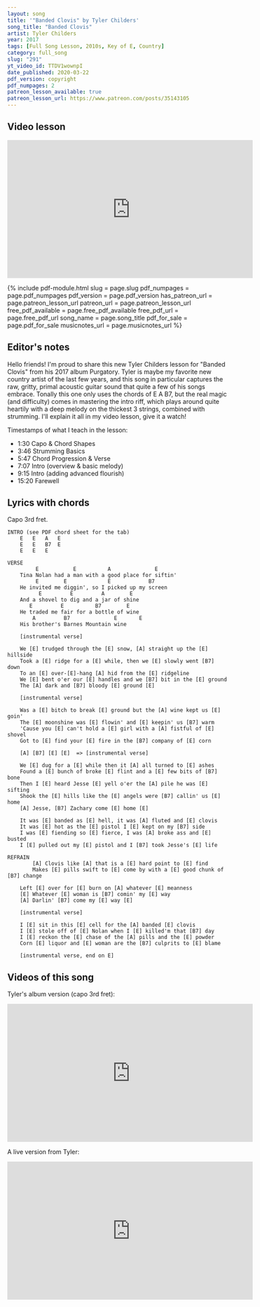 ```yaml
---
layout: song
title: '"Banded Clovis" by Tyler Childers'
song_title: "Banded Clovis"
artist: Tyler Childers
year: 2017
tags: [Full Song Lesson, 2010s, Key of E, Country]
category: full_song
slug: "291"
yt_video_id: TTDV1wownpI
date_published: 2020-03-22
pdf_version: copyright
pdf_numpages: 2
patreon_lesson_available: true
patreon_lesson_url: https://www.patreon.com/posts/35143105
---
```


## Video lesson

<!-- Coming soon... -->

<iframe width="560" height="315" src="https://www.youtube.com/embed/TTDV1wownpI" frameborder="0" allow="accelerometer; autoplay; encrypted-media; gyroscope; picture-in-picture" allowfullscreen></iframe>

{% include pdf-module.html slug = page.slug pdf_numpages = page.pdf_numpages pdf_version = page.pdf_version has_patreon_url = page.patreon_lesson_url patreon_url = page.patreon_lesson_url free_pdf_available = page.free_pdf_available free_pdf_url = page.free_pdf_url song_name = page.song_title pdf_for_sale = page.pdf_for_sale musicnotes_url = page.musicnotes_url %}

## Editor's notes

Hello friends! I'm proud to share this new Tyler Childers lesson for "Banded Clovis" from his 2017 album Purgatory. Tyler is maybe my favorite new country artist of the last few years, and this song in particular captures the raw, gritty, primal acoustic guitar sound that quite a few of his songs embrace. Tonally this one only uses the chords of E A B7, but the real magic (and difficulty) comes in mastering the intro riff, which plays around quite heartily with a deep melody on the thickest 3 strings, combined with strumming. I'll explain it all in my video lesson, give it a watch!

Timestamps of what I teach in the lesson:

- 1:30 Capo & Chord Shapes
- 3:46 Strumming Basics
- 5:47 Chord Progression & Verse
- 7:07 Intro (overview & basic melody)
- 9:15 Intro (adding advanced flourish)
- 15:20 Farewell

## Lyrics with chords

Capo 3rd fret.

    INTRO (see PDF chord sheet for the tab)
        E   E   A   E
        E   E   B7  E
        E   E   E

    VERSE
             E           E          A              E
        Tina Nolan had a man with a good place for siftin'
             E        E             E            B7
        He invited me diggin', so I picked up my screen
              E         E         A        E
        And a shovel to dig and a jar of shine
           E         E          B7        E
        He traded me fair for a bottle of wine
            A         B7              E       E
        His brother's Barnes Mountain wine

        [instrumental verse]

        We [E] trudged through the [E] snow, [A] straight up the [E] hillside
        Took a [E] ridge for a [E] while, then we [E] slowly went [B7] down
        To an [E] over-[E]-hang [A] hid from the [E] ridgeline
        We [E] bent o'er our [E] handles and we [B7] bit in the [E] ground
        The [A] dark and [B7] bloody [E] ground [E]

        [instrumental verse]

        Was a [E] bitch to break [E] ground but the [A] wine kept us [E] goin'
        The [E] moonshine was [E] flowin' and [E] keepin' us [B7] warm
        'Cause you [E] can't hold a [E] girl with a [A] fistful of [E] shovel
        Got to [E] find your [E] fire in the [B7] company of [E] corn

        [A] [B7] [E] [E]  => [instrumental verse]

        We [E] dug for a [E] while then it [A] all turned to [E] ashes
        Found a [E] bunch of broke [E] flint and a [E] few bits of [B7] bone
        Then I [E] heard Jesse [E] yell o'er the [A] pile he was [E] sifting
        Shook the [E] hills like the [E] angels were [B7] callin' us [E] home
        [A] Jesse, [B7] Zachary come [E] home [E]

        It was [E] banded as [E] hell, it was [A] fluted and [E] clovis
        It was [E] hot as the [E] pistol I [E] kept on my [B7] side
        I was [E] fiending so [E] fierce, I was [A] broke ass and [E] busted
        I [E] pulled out my [E] pistol and I [B7] took Jesse's [E] life

    REFRAIN
            [A] Clovis like [A] that is a [E] hard point to [E] find
            Makes [E] pills swift to [E] come by with a [E] good chunk of [B7] change

        Left [E] over for [E] burn on [A] whatever [E] meanness
        [E] Whatever [E] woman is [B7] comin' my [E] way
        [A] Darlin' [B7] come my [E] way [E]

        [instrumental verse]

        I [E] sit in this [E] cell for the [A] banded [E] clovis
        I [E] stole off of [E] Nolan when I [E] killed'm that [B7] day
        I [E] reckon the [E] chase of the [A] pills and the [E] powder
        Corn [E] liquor and [E] woman are the [B7] culprits to [E] blame

        [instrumental verse, end on E]

## Videos of this song

Tyler's album version (capo 3rd fret):

<iframe width="560" height="315" src="https://www.youtube.com/embed/9WOn5iD0gXg" frameborder="0" allow="accelerometer; autoplay; encrypted-media; gyroscope; picture-in-picture" allowfullscreen></iframe>

A live version from Tyler:

<iframe width="560" height="315" src="https://www.youtube.com/embed/bwmbI4_rmgg" frameborder="0" allow="accelerometer; autoplay; encrypted-media; gyroscope; picture-in-picture" allowfullscreen></iframe>
